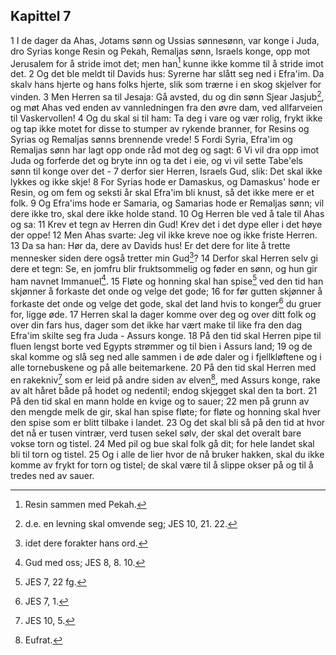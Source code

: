 ## Kapittel 7

1 I de dager da Ahas, Jotams sønn og Ussias sønnesønn, var konge i Juda, dro Syrias konge Resin og Pekah, Remaljas sønn, Israels konge, opp mot Jerusalem for å stride imot det; men han[^1] kunne ikke komme til å stride imot det.
2 Og det ble meldt til Davids hus: Syrerne har slått seg ned i Efra'im. Da skalv hans hjerte og hans folks hjerte, slik som trærne i en skog skjelver for vinden.
3 Men Herren sa til Jesaja: Gå avsted, du og din sønn Sjear Jasjub[^2], og møt Ahas ved enden av vannledningen fra den øvre dam, ved allfarveien til Vaskervollen!
4 Og du skal si til ham: Ta deg i vare og vær rolig, frykt ikke og tap ikke motet for disse to stumper av rykende branner, for Resins og Syrias og Remaljas sønns brennende vrede!
5 Fordi Syria, Efra'im og Remaljas sønn har lagt opp onde råd mot deg og sagt:
6 Vi vil dra opp imot Juda og forferde det og bryte inn og ta det i eie, og vi vil sette Tabe'els sønn til konge over det -
7 derfor sier Herren, Israels Gud, slik: Det skal ikke lykkes og ikke skje!
8 For Syrias hode er Damaskus, og Damaskus' hode er Resin, og om fem og seksti år skal Efra'im bli knust, så det ikke mere er et folk.
9 Og Efra'ims hode er Samaria, og Samarias hode er Remaljas sønn; vil dere ikke tro, skal dere ikke holde stand.
10 Og Herren ble ved å tale til Ahas og sa:
11 Krev et tegn av Herren din Gud! Krev det i det dype eller i det høye der oppe!
12 Men Ahas svarte: Jeg vil ikke kreve noe og ikke friste Herren.
13 Da sa han: Hør da, dere av Davids hus! Er det dere for lite å trette mennesker siden dere også tretter min Gud[^3]?
14 Derfor skal Herren selv gi dere et tegn: Se, en jomfru blir fruktsommelig og føder en sønn, og hun gir ham navnet Immanuel[^4].
15 Fløte og honning skal han spise[^5] ved den tid han skjønner å forkaste det onde og velge det gode;
16 for før gutten skjønner å forkaste det onde og velge det gode, skal det land hvis to konger[^6] du gruer for, ligge øde.
17 Herren skal la dager komme over deg og over ditt folk og over din fars hus, dager som det ikke har vært make til like fra den dag Efra'im skilte seg fra Juda - Assurs konge.
18 På den tid skal Herren pipe til fluen lengst borte ved Egypts strømmer og til bien i Assurs land;
19 og de skal komme og slå seg ned alle sammen i de øde daler og i fjellkløftene og i alle tornebuskene og på alle beitemarkene.
20 På den tid skal Herren med en rakekniv[^7] som er leid på andre siden av elven[^8], med Assurs konge, rake av alt håret både på hodet og nedentil; endog skjegget skal den ta bort.
21 På den tid skal en mann holde en kvige og to sauer;
22 men på grunn av den mengde melk de gir, skal han spise fløte; for fløte og honning skal hver den spise som er blitt tilbake i landet.
23 Og det skal bli så på den tid at hvor det nå er tusen vintrær, verd tusen sekel sølv, der skal det overalt bare vokse torn og tistel.
24 Med pil og bue skal folk gå dit; for hele landet skal bli til torn og tistel.
25 Og i alle de lier hvor de nå bruker hakken, skal du ikke komme av frykt for torn og tistel; de skal være til å slippe okser på og til å tredes ned av sauer.

[^1]:  Resin sammen med Pekah.
[^2]:  d.e. en levning skal omvende seg; JES 10, 21. 22.
[^3]:  idet dere forakter hans ord.
[^4]:  Gud med oss; JES 8, 8. 10.
[^5]:  JES 7, 22 fg.
[^6]:  JES 7, 1.
[^7]:  JES 10, 5.
[^8]:  Eufrat.
